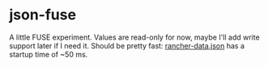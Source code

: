 # json-fuse
A little FUSE experiment. Values are read-only for now, maybe I'll add write support later if I need it.
Should be pretty fast:
[rancher-data.json](https://github.com/rancher/rancher/releases/download/v2.6.8/rancher-data.json)
has a startup time of ~50 ms.
